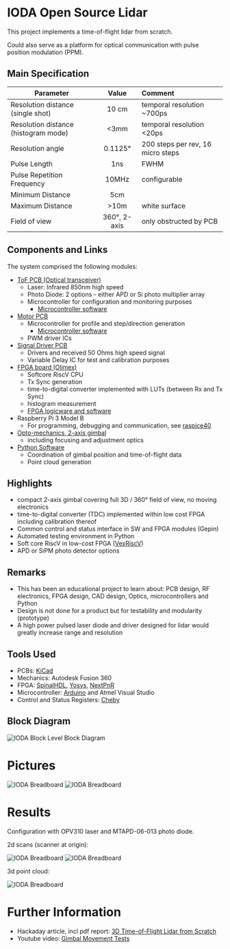 # IODA Open Source Lidar

This project implements a time-of-flight lidar from scratch.

Could also serve as a platform for optical communication with pulse position modulation (PPM).

## Main Specification

| Parameter                            |         Value   |  Comment                    |
|------------------------------------- |:---------------:|:----------------------------|
| Resolution distance (single shot)    | 10 cm           | temporal resolution ~700ps  |
| Resolution distance (histogram mode) | <3mm            | temporal resolution <20ps   |
| Resolution angle                     | 0.1125°         | 200 steps per rev, 16 micro steps |
| Pulse Length                         | 1ns             | FWHM                        |
| Pulse Repetition Frequency           | 10MHz           | configurable                |
| Minimum Distance                     | 5cm             |                             |
| Maximum Distance                     | >10m            | white surface               |
| Field of view                        | 360°, 2-axis    | only obstructed by PCB      |

## Components and Links

The system comprised the following modules:

- [ToF PCB (Optical transceiver)](https://github.com/plex1/Tof_PCB)
  - Laser: Infrared 850nm high speed
  - Photo Diode: 2 options - either APD or Si photo multiplier array
  - Microcontroller for configuration and monitoring purposes
    - [Microcontroller software](https://github.com/plex1/TofPCB_SW)
- [Motor PCB](https://github.com/plex1/motor_control_pcb)
  - Microcontroller for profile and step/direction generation
    - [Microcontroller software](https://github.com/plex1/stepper_controller)
  - PWM driver ICs
- [Signal Driver PCB](https://github.com/plex1/ice40_driver_pcb)
  - Drivers and received 50 Ohms high speed signal
  - Variable Delay IC for test and calibration purposes
- [FPGA board (Olimex)](https://www.olimex.com/Products/FPGA/iCE40/iCE40HX8K-EVB/open-source-hardware)
  - Softcore RiscV CPU
  - Tx Sync generation
  - time-to-digital converter implemented with LUTs (between Rx and Tx Sync)
  - histogram measurement
  - [FPGA logicware and software](https://github.com/plex1/SpinalDevTofProject)
- Raspberry Pi 3 Model B
  - For programming, debugging and communication, see [raspice40](https://github.com/plex1/raspice40)
- [Opto-mechanics, 2-axis gimbal](https://github.com/plex1/ioda_gimbal)
  - including focusing and adjustment optics
- [Python Software](https://github.com/plex1/ioda_control_sw)
  - Coordination of gimbal position and time-of-flight data
  - Point cloud generation
 
## Highlights

- compact 2-axis gimbal covering full 3D / 360° field of view, no moving electronics
- time-to-digital converter (TDC) implemented within low cost FPGA including calibration thereof
- Common control and status interface in SW and FPGA modules (Gepin)
- Automated testing environment in Python
- Soft core RiscV in low-cost FPGA ([VexRiscV](https://github.com/SpinalHDL/VexRiscv))
- APD or SiPM photo detector options

## Remarks


- This has been an educational project to learn about: PCB design, RF electronics, FPGA design, CAD design, Optics, microcontrollers and Python
- Design is not done for a product but for testability and modularity (prototype)
- A high power pulsed laser diode and driver designed for lidar would greatly increase range and resolution

## Tools Used

- PCBs: [KiCad](https://www.kicad.org/)
- Mechanics: Autodesk Fusion 360
- FPGA: [SpinalHDL](https://github.com/SpinalHDL/SpinalHDL), [Yosys](https://github.com/YosysHQ/yosys), [NextPnR](https://github.com/YosysHQ/nextpnr)
- Microcontroller: [Arduino](https://www.arduino.cc) and Atmel Visual Studio
- Control and Status Registers: [Cheby](https://gitlab.cern.ch/be-cem-edl/common/cheby)
  
## Block Diagram
![IODA Block Level Block Diagram](./images/ioda_block_diagram_top.png)

# Pictures
![IODA Breadboard](./images/ioda_breadboard.JPG)
![IODA Breadboard](./images/ioda_gimbal.JPG)

# Results
Configuration with OPV310 laser and MTAPD-06-013 photo diode.

2d scans (scanner at origin):

![IODA Breadboard](./images/2d_point_cloud.JPG)
![IODA Breadboard](./images/2d_point_cloud2.PNG)

3d point cloud:

![IODA Breadboard](./images/3d_point_cloud.JPG)

# Further Information
- Hackaday article, incl pdf report: [3D Time-of-Flight Lidar from Scratch](https://hackaday.io/project/197464-3d-time-of-flight-lidar-from-scratch)
- Youtube video: [Gimbal Movement Tests](https://www.youtube.com/watch?v=GpgHjfgOW7Y)

